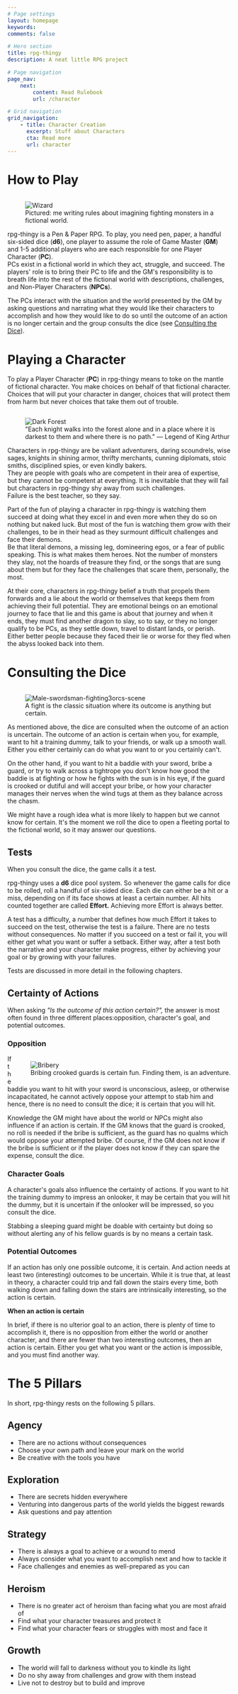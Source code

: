 ```yaml
---
# Page settings
layout: homepage
keywords:
comments: false

# Hero section
title: rpg-thingy
description: A neat little RPG project

# Page navigation
page_nav:
    next:
        content: Read Rulebook
        url: /character

# Grid navigation
grid_navigation:
    - title: Character Creation
      excerpt: Stuff about Characters
      cta: Read more
      url: character
---
```


# How to Play

<figure style="float: right; margin-right: 0">
  <img src="https://i.pinimg.com/originals/b9/9f/7f/b99f7f7dd09e7d34ff50f38dbd5c8501.jpg" alt="Wizard">
  <figcaption>Pictured: me writing rules about imagining fighting monsters in a fictional world.</figcaption>
</figure>

rpg-thingy is a Pen & Paper RPG. To play, you need pen, paper, a handful six-sided dice (**d6**), one player to assume the role of Game Master (**GM**) and 1-5 additional players who are each responsible for one Player Character (**PC**).  
PCs exist in a fictional world in which they act, struggle, and succeed. The players' role is to bring their PC to life and the GM's responsibility is to breath life into the rest of the fictional world with descriptions, challenges, and Non-Player Characters (**NPCs**).

The PCs interact with the situation and the world presented by the GM by asking questions and narrating what they would like their characters to accomplish and how they would like to do so until the outcome of an action is no longer certain and the group consults the dice (see [Consulting the Dice](#consulting-the-dice)).



# Playing a Character

To play a Player Character (**PC**) in rpg-thingy means to toke on the mantle of fictional character. You make choices on behalf of that fictional character. Choices that will put your character in danger, choices that will protect them from harm but never choices that take them out of trouble.

<figure style="float: right; margin-right: 0">
  <img src="https://i.pinimg.com/originals/7d/49/12/7d49128d3c55ef6d822bd949be425c2f.jpg" alt="Dark Forest">
  <figcaption>"Each knight walks into the forest alone and in a place where it is darkest to them and where there is no path." — Legend of King Arthur</figcaption>
</figure>

Characters in rpg-thingy are be valiant adventurers, daring scoundrels, wise sages, knights in shining armor, thrifty merchants, cunning diplomats, stoic smiths, disciplined spies, or even kindly bakers.  
They are people with goals who are competent in their area of expertise, but they cannot be competent at everything. It is inevitable that they will fail but characters in rpg-thingy shy away from such challenges.  
Failure is the best teacher, so they say.

Part of the fun of playing a character in rpg-thingy is watching them succeed at doing what they excel in and even more when they do so on nothing but naked luck. But most of the fun is watching them grow with their challenges, to be in their head as they surmount difficult challenges and face their demons.  
Be that literal demons, a missing leg, domineering egos, or a fear of public speaking. This is what makes them heroes. Not the number of monsters they slay, not the hoards of treasure they find, or the songs that are sung about them but for they face the challenges that scare them, personally, the most.

At their core, characters in rpg-thingy belief a truth that propels them forwards and a lie about the world or themselves that keeps them from achieving their full potential. They are emotional beings on an emotional journey to face that lie and this game is about that journey and when it ends, they must find another dragon to slay, so to say, or they no longer qualify to be PCs, as they settle down, travel to distant lands, or perish. Either better people because they faced their lie or worse for they fled when the abyss looked back into them.



# Consulting the Dice

<figure style="float: right; margin-right: 0">
  <img src="https://i.imgur.com/8jYjsCF.jpg" alt="Male-swordsman-fighting3orcs-scene">
  <figcaption>A fight is the classic situation where its outcome is anything but certain.</figcaption>
</figure>

As mentioned above, the dice are consulted when the outcome of an action is uncertain. The outcome of an action is certain when you, for example, want to hit a training dummy, talk to your friends, or walk up a smooth wall. Either you either certainly can do what you want to or you certainly can't.

On the other hand, if you want to hit a baddie with your sword, bribe a guard, or try to walk across a tightrope you don't know how good the baddie is at fighting or how he fights with the sun is in his eye, if the guard is crooked or dutiful and will accept your bribe, or how your character manages their nerves when the wind tugs at them as they balance across the chasm.

We might have a rough idea what is more likely to happen but we cannot know for certain. It's the moment we roll the dice to open a fleeting portal to the fictional world, so it may answer our questions.


## Tests

When you consult the dice, the game calls it a test.

rpg-thingy uses a **d6** dice pool system. So whenever the game calls for dice to be rolled, roll a handful of six-sided dice. Each die can either be a hit or a miss, depending on if its face shows at least a certain number. All hits counted together are called **Effort.** Achieving more Effort is always better.

A test has a difficulty, a number that defines how much Effort it takes to succeed on the test, otherwise the test is a failure. There are no tests without consequences. No matter if you succeed on a test or fail it, you will either get what you want or suffer a setback. Either way, after a test both the narrative and your character make progress, either by achieving your goal or by growing with your failures.

Tests are discussed in more detail in the following chapters.


## Certainty of Actions

When asking _"Is the outcome of this action certain?",_ the answer is most often found in three different places:opposition, character's goal, and potential outcomes.

### Opposition

<figure style="float: right; margin-right: 0">
  <img src="https://64.media.tumblr.com/5e31e601d9e6aaca1b23d942d0d9d913/tumblr_p9ykz6LNbs1ro2bqto1_1280.jpg" alt="Bribery">
  <figcaption>Bribing crooked guards is certain fun. Finding them, is an adventure.</figcaption>
</figure>

If the baddie you want to hit with your sword is unconscious, asleep, or otherwise incapacitated, he cannot actively oppose your attempt to stab him and hence, there is no need to consult the dice; it is certain that you will hit.

Knowledge the GM might have about the world or NPCs might also influence if an action is certain. If the GM knows that the guard is crooked, no roll is needed if the bribe is sufficient, as the guard has no qualms which would oppose your attempted bribe. Of course, if the GM does not know if the bribe is sufficient or if the player does not know if they can spare the expense, consult the dice.

### Character Goals

A character's goals also influence the certainty of actions. If you want to hit the training dummy to impress an onlooker, it may be certain that you will hit the dummy, but it is uncertain if the onlooker will be impressed, so you consult the dice.

Stabbing a sleeping guard might be doable with certainty but doing so without alerting any of his fellow guards is by no means a certain task.

### Potential Outcomes

If an action has only one possible outcome, it is certain. And action needs at least two (interesting) outcomes to be uncertain. While it is true that, at least in theory, a character could trip and fall down the stairs every time, both walking down and falling down the stairs are intrinsically interesting, so the action is certain.

<div class="callout callout--info">
    <p><strong>When an action is certain</strong></p>
    <p>In brief, if there is no ulterior goal to an action, there is plenty of time to accomplish it, there is no opposition from either the world or another character, and there are fewer than two interesting outcomes, then an action is certain. Either you get what you want or the action is impossible, and you must find another way.
    </p>
</div>



# The 5 Pillars

In short, rpg-thingy rests on the following 5 pillars.

## Agency

- There are no actions without consequences
- Choose your own path and leave your mark on the world
- Be creative with the tools you have

## Exploration

- There are secrets hidden everywhere
- Venturing into dangerous parts of the world yields the biggest rewards
- Ask questions and pay attention

## Strategy

- There is always a goal to achieve or a wound to mend
- Always consider what you want to accomplish next and how to tackle it
- Face challenges and enemies as well-prepared as you can

## Heroism

- There is no greater act of heroism than facing what you are most afraid of
- Find what your character treasures and protect it
- Find what your character fears or struggles with most and face it

## Growth

- The world will fall to darkness without you to kindle its light
- Do no shy away from challenges and grow with them instead
- Live not to destroy but to build and improve

